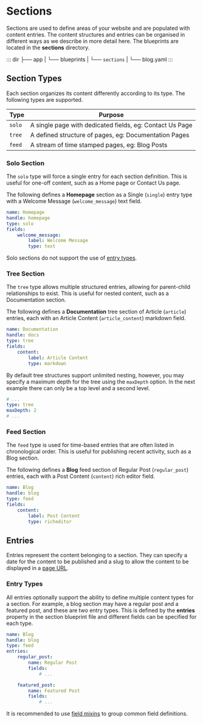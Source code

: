 # Sections

Sections are used to define areas of your website and are populated with content entries. The content structures and entries can be organised in different ways as we describe in more detail here. The blueprints are located in the **sections** directory.

::: dir
├── app
|   └── blueprints
|       └── `sections`
|           └── blog.yaml
:::

## Section Types

Each section organizes its content differently according to its type. The following types are supported.

Type | Purpose
------ | --------
`solo` | A single page with dedicated fields, eg: Contact Us Page
`tree` | A defined structure of pages, eg: Documentation Pages
`feed` | A stream of time stamped pages, eg: Blog Posts

### Solo Section

The `solo` type will force a single entry for each section definition. This is useful for one-off content, such as a Home page or Contact Us page.

The following defines a **Homepage** section as a Single (`single`) entry type with a Welcome Message (`welcome_message`) text field.

```yaml
name: Homepage
handle: homepage
type: solo
fields:
    welcome_message:
        label: Welcome Message
        type: text
```

Solo sections do not support the use of [entry types](#entry-types).

### Tree Section

The `tree` type allows multiple structured entries, allowing for parent-child relationships to exist. This is useful for nested content, such as a Documentation section.

The following defines a **Documentation** tree section of Article (`article`) entries, each with an Article Content (`article_content`) markdown field.

```yaml
name: Documentation
handle: docs
type: tree
fields:
    content:
        label: Article Content
        type: markdown
```

By default tree structures support unlimited nesting, however, you may specify a maximum depth for the tree using the `maxDepth` option. In the next example there can only be a top level and a second level.

```yaml
# ...
type: tree
maxDepth: 2
# ...
```

### Feed Section

The `feed` type is used for time-based entries that are often listed in chronological order. This is useful for publishing recent activity, such as a Blog section.

The following defines a **Blog** feed section of Regular Post (`regular_post`) entries, each with a Post Content (`content`) rich editor field.

```yaml
name: Blog
handle: blog
type: feed
fields:
    content:
        label: Post Content
        type: richeditor
```

## Entries

Entries represent the content belonging to a section. They can specify a date for the content to be published and a slug to allow the content to be displayed in a [page URL](../cms/pages#url-syntax).

### Entry Types

All entries optionally support the ability to define multiple content types for a section. For example, a blog section may have a regular post and a featured post, and these are two entry types. This is defined by the **entries** property in the section blueprint file and different fields can be specified for each type.

```yaml
name: Blog
handle: blog
type: feed
entries:
    regular_post:
        name: Regular Post
        fields:
            # ...

    featured_post:
        name: Featured Post
        fields:
            # ...
```

It is recommended to use [field mixins](mixins.md) to group common field definitions.
